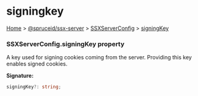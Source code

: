 # signingkey

[Home](https://github.com/spruceid/ssx/blob/main/documentation/reference/ssx-server/index.md) > [@spruceid/ssx-server](../) > [SSXServerConfig](./) > [signingKey](ssx-server.ssxserverconfig.signingkey.md)

### SSXServerConfig.signingKey property

A key used for signing cookies coming from the server. Providing this key enables signed cookies.

**Signature:**

```typescript
signingKey?: string;
```
